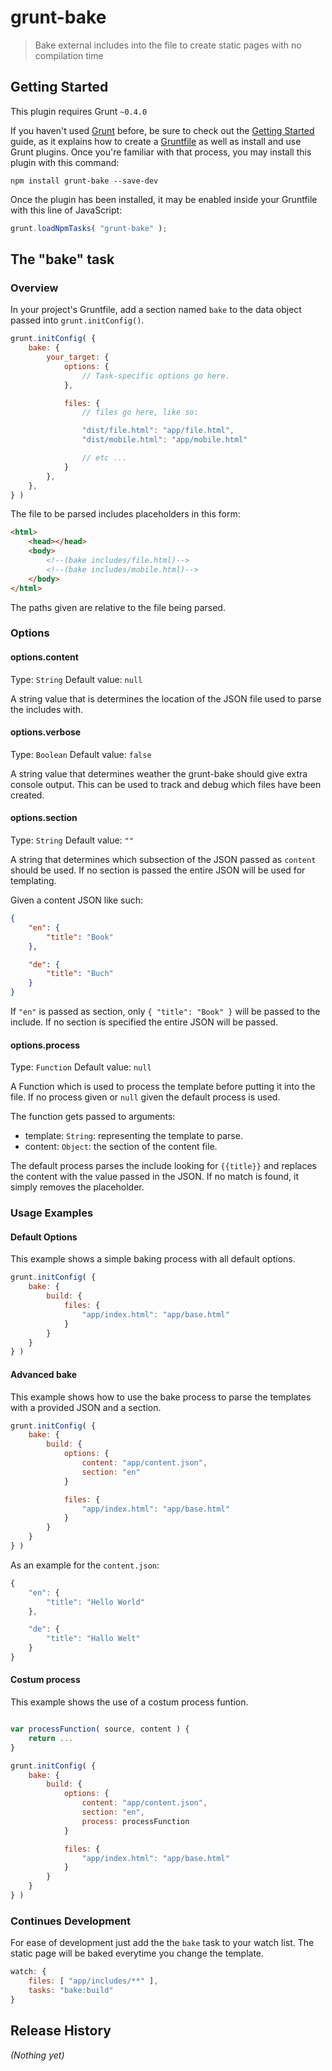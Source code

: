 # grunt-bake

> Bake external includes into the file to create static pages with no compilation time

## Getting Started
This plugin requires Grunt `~0.4.0`

If you haven't used [Grunt](http://gruntjs.com/) before, be sure to check out the [Getting Started](http://gruntjs.com/getting-started) guide, as it explains how to create a [Gruntfile](http://gruntjs.com/sample-gruntfile) as well as install and use Grunt plugins. Once you're familiar with that process, you may install this plugin with this command:

```shell
npm install grunt-bake --save-dev
```

Once the plugin has been installed, it may be enabled inside your Gruntfile with this line of JavaScript:

```js
grunt.loadNpmTasks( "grunt-bake" );
```

## The "bake" task

### Overview
In your project's Gruntfile, add a section named `bake` to the data object passed into `grunt.initConfig()`.

```js
grunt.initConfig( {
	bake: {
		your_target: {
			options: {
				// Task-specific options go here.
			},

			files: {
				// files go here, like so:

				"dist/file.html": "app/file.html",
				"dist/mobile.html": "app/mobile.html"

				// etc ...
			}
		},
	},
} )
```

The file to be parsed includes placeholders in this form:

```html
<html>
	<head></head>
	<body>
		<!--(bake includes/file.html)-->
		<!--(bake includes/mobile.html)-->
	</body>
</html>
```

The paths given are relative to the file being parsed.

### Options

#### options.content
Type: `String`
Default value: `null`

A string value that is determines the location of the JSON file used to parse the includes with.

#### options.verbose
Type: `Boolean`
Default value: `false`

A string value that determines weather the grunt-bake should give extra console output. This can be used to track and debug which files have been created.

#### options.section
Type: `String`
Default value: `""`

A string that determines which subsection of the JSON passed as `content` should be used. If no section is passed the entire JSON will be used for templating.

Given a content JSON like such:

```json
{
	"en": {
		"title": "Book"
	},

	"de": {
		"title": "Buch"
	}
}
```

If `"en"` is passed as section, only `{ "title": "Book" }` will be passed to the include. If no section is specified the entire JSON will be passed.


#### options.process
Type: `Function`
Default value: `null`

A Function which is used to process the template before putting it into the file. If no process given or `null` given the default process is used.

The function gets passed to arguments:
* template: `String`: representing the template to parse.
* content: `Object`: the section of the content file.

The default process parses the include looking for `{{title}}` and replaces the content with the value passed in the JSON.
If no match is found, it simply removes the placeholder.


### Usage Examples

#### Default Options
This example shows a simple baking process with all default options.

```js
grunt.initConfig( {
	bake: {
		build: {
			files: {
				"app/index.html": "app/base.html"
			}
		}
	}
} )
```

#### Advanced bake
This example shows how to use the bake process to parse the templates with a provided JSON and a section.

```js
grunt.initConfig( {
	bake: {
		build: {
			options: {
				content: "app/content.json",
				section: "en"
			}

			files: {
				"app/index.html": "app/base.html"
			}
		}
	}
} )
```

As an example for the `content.json`:

```javascript
{
	"en": {
		"title": "Hello World"
	},

	"de": {
		"title": "Hallo Welt"
	}
}
```

#### Costum process
This example shows the use of a costum process funtion.

```js

var processFunction( source, content ) {
	return ...
}

grunt.initConfig( {
	bake: {
		build: {
			options: {
				content: "app/content.json",
				section: "en",
				process: processFunction
			}

			files: {
				"app/index.html": "app/base.html"
			}
		}
	}
} )
```

### Continues Development

For ease of development just add the the `bake` task to your watch list. The static page will be baked everytime you change the template.

```javascript
watch: {
	files: [ "app/includes/**" ],
	tasks: "bake:build"
}
```

## Release History
_(Nothing yet)_
